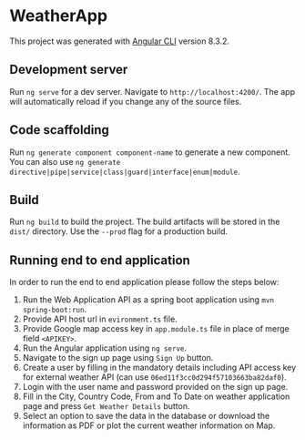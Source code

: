 # WeatherApp

This project was generated with [Angular CLI](https://github.com/angular/angular-cli) version 8.3.2.

## Development server

Run `ng serve` for a dev server. Navigate to `http://localhost:4200/`. The app will automatically reload if you change any of the source files.

## Code scaffolding

Run `ng generate component component-name` to generate a new component. You can also use `ng generate directive|pipe|service|class|guard|interface|enum|module`.

## Build

Run `ng build` to build the project. The build artifacts will be stored in the `dist/` directory. Use the `--prod` flag for a production build.

## Running end to end application

In order to run the end to end application please follow the steps below:

1. Run the Web Application API as a spring boot application using `mvn spring-boot:run`.
2. Provide API host url in `evironment.ts` file.
3. Provide Google map access key in `app.module.ts` file in place of merge field `<APIKEY>`.
3. Run the Angular application using `ng serve`.
4. Navigate to the sign up page using `Sign Up` button.
5. Create a user by filling in the mandatory details including API access key for external weather API (can use `06ed11f3cc0d294f57103663ba82daf0`).
6. Login with the user name and password provided on the sign up page.
7. Fill in the City, Country Code, From and To Date on weather application page and press `Get Weather Details` button.
8. Select an option to save the data in the database or download the information as PDF or plot the current weather information on Map.